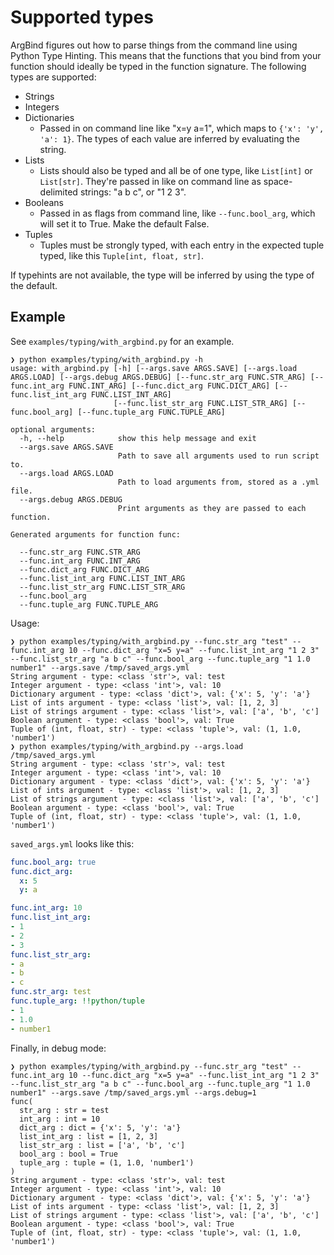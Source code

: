 # Supported types

ArgBind figures out how to parse things from the command line using
Python Type Hinting. This means that the functions that you bind
from your function should ideally be typed in the function
signature. The following types are supported:

- Strings
- Integers
- Dictionaries 
    - Passed in on command line like "x=y a=1", which maps to `{'x': 'y', 'a': 1}`. The types of each value are inferred by evaluating the
    string.
- Lists
    - Lists should also be typed and all be of one type, like `List[int]` or `List[str]`. They're passed in like on command line as space-delimited strings: "a b c", or "1 2 3".
- Booleans
    - Passed in as flags from command line, like `--func.bool_arg`, which will set it to True. Make the default False.
- Tuples
    - Tuples must be strongly typed, with each entry in the expected tuple typed, like this `Tuple[int, float, str]`.

If typehints are not available, the type will be inferred by using the type of the default.

## Example

See `examples/typing/with_argbind.py` for an example.

```
❯ python examples/typing/with_argbind.py -h
usage: with_argbind.py [-h] [--args.save ARGS.SAVE] [--args.load ARGS.LOAD] [--args.debug ARGS.DEBUG] [--func.str_arg FUNC.STR_ARG] [--func.int_arg FUNC.INT_ARG] [--func.dict_arg FUNC.DICT_ARG] [--func.list_int_arg FUNC.LIST_INT_ARG]
                       [--func.list_str_arg FUNC.LIST_STR_ARG] [--func.bool_arg] [--func.tuple_arg FUNC.TUPLE_ARG]

optional arguments:
  -h, --help            show this help message and exit
  --args.save ARGS.SAVE
                        Path to save all arguments used to run script to.
  --args.load ARGS.LOAD
                        Path to load arguments from, stored as a .yml file.
  --args.debug ARGS.DEBUG
                        Print arguments as they are passed to each function.

Generated arguments for function func:

  --func.str_arg FUNC.STR_ARG
  --func.int_arg FUNC.INT_ARG
  --func.dict_arg FUNC.DICT_ARG
  --func.list_int_arg FUNC.LIST_INT_ARG
  --func.list_str_arg FUNC.LIST_STR_ARG
  --func.bool_arg
  --func.tuple_arg FUNC.TUPLE_ARG
```

Usage:

```
❯ python examples/typing/with_argbind.py --func.str_arg "test" --func.int_arg 10 --func.dict_arg "x=5 y=a" --func.list_int_arg "1 2 3" --func.list_str_arg "a b c" --func.bool_arg --func.tuple_arg "1 1.0 number1" --args.save /tmp/saved_args.yml
String argument - type: <class 'str'>, val: test
Integer argument - type: <class 'int'>, val: 10
Dictionary argument - type: <class 'dict'>, val: {'x': 5, 'y': 'a'}
List of ints argument - type: <class 'list'>, val: [1, 2, 3]
List of strings argument - type: <class 'list'>, val: ['a', 'b', 'c']
Boolean argument - type: <class 'bool'>, val: True
Tuple of (int, float, str) - type: <class 'tuple'>, val: (1, 1.0, 'number1')
❯ python examples/typing/with_argbind.py --args.load /tmp/saved_args.yml
String argument - type: <class 'str'>, val: test
Integer argument - type: <class 'int'>, val: 10
Dictionary argument - type: <class 'dict'>, val: {'x': 5, 'y': 'a'}
List of ints argument - type: <class 'list'>, val: [1, 2, 3]
List of strings argument - type: <class 'list'>, val: ['a', 'b', 'c']
Boolean argument - type: <class 'bool'>, val: True
Tuple of (int, float, str) - type: <class 'tuple'>, val: (1, 1.0, 'number1')
```

`saved_args.yml` looks like this:

```yaml
func.bool_arg: true
func.dict_arg:
  x: 5
  y: a

func.int_arg: 10
func.list_int_arg:
- 1
- 2
- 3
func.list_str_arg:
- a
- b
- c
func.str_arg: test
func.tuple_arg: !!python/tuple
- 1
- 1.0
- number1
```

Finally, in debug mode:

```
❯ python examples/typing/with_argbind.py --func.str_arg "test" --func.int_arg 10 --func.dict_arg "x=5 y=a" --func.list_int_arg "1 2 3" --func.list_str_arg "a b c" --func.bool_arg --func.tuple_arg "1 1.0 number1" --args.save /tmp/saved_args.yml --args.debug=1
func(
  str_arg : str = test
  int_arg : int = 10
  dict_arg : dict = {'x': 5, 'y': 'a'}
  list_int_arg : list = [1, 2, 3]
  list_str_arg : list = ['a', 'b', 'c']
  bool_arg : bool = True
  tuple_arg : tuple = (1, 1.0, 'number1')
)
String argument - type: <class 'str'>, val: test
Integer argument - type: <class 'int'>, val: 10
Dictionary argument - type: <class 'dict'>, val: {'x': 5, 'y': 'a'}
List of ints argument - type: <class 'list'>, val: [1, 2, 3]
List of strings argument - type: <class 'list'>, val: ['a', 'b', 'c']
Boolean argument - type: <class 'bool'>, val: True
Tuple of (int, float, str) - type: <class 'tuple'>, val: (1, 1.0, 'number1')
```
